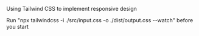 Using Tailwind CSS to implement responsive design

Run "npx tailwindcss -i ./src/input.css -o ./dist/output.css --watch" before you start
